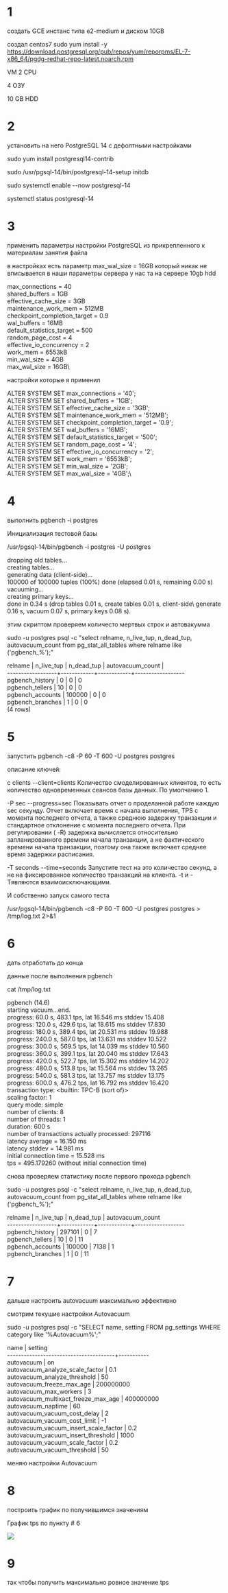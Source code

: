 # 1
создать GCE инстанс типа e2-medium и диском 10GB

создал centos7 sudo yum install -y https://download.postgresql.org/pub/repos/yum/reporpms/EL-7-x86_64/pgdg-redhat-repo-latest.noarch.rpm

VM 2 CPU 

4 ОЗУ

10 GB HDD


# 2
установить на него PostgreSQL 14 с дефолтными настройками

sudo yum install postgresql14-contrib 

sudo /usr/pgsql-14/bin/postgresql-14-setup initdb 

sudo systemctl enable --now postgresql-14 

systemctl status postgresql-14

# 3
применить параметры настройки PostgreSQL из прикрепленного к материалам занятия файла

в настройках есть параметр max_wal_size = 16GB который никак не вписывается в наши параметры сервера у нас та на сервере 10gb hdd

max_connections = 40\
shared_buffers = 1GB\
effective_cache_size = 3GB\
maintenance_work_mem = 512MB\
checkpoint_completion_target = 0.9\
wal_buffers = 16MB\
default_statistics_target = 500\
random_page_cost = 4\
effective_io_concurrency = 2\
work_mem = 6553kB\
min_wal_size = 4GB\
max_wal_size = 16GB\


настройки которые я применил

ALTER SYSTEM SET max_connections = '40'; \
ALTER SYSTEM SET shared_buffers = '1GB';\
ALTER SYSTEM SET effective_cache_size = '3GB';\
ALTER SYSTEM SET maintenance_work_mem = '512MB';\
ALTER SYSTEM SET checkpoint_completion_target = '0.9';\
ALTER SYSTEM SET wal_buffers = '16MB';\
ALTER SYSTEM SET default_statistics_target = '500';\
ALTER SYSTEM SET random_page_cost = '4';\
ALTER SYSTEM SET effective_io_concurrency = '2';\
ALTER SYSTEM SET work_mem = '6553kB';\
ALTER SYSTEM SET min_wal_size = '2GB';\
ALTER SYSTEM SET max_wal_size = '4GB';\


# 4
выполнить pgbench -i postgres

Инициализация тестовой базы

/usr/pgsql-14/bin/pgbench -i postgres -U postgres


dropping old tables...\
creating tables...\
generating data (client-side)...\
100000 of 100000 tuples (100%) done (elapsed 0.01 s, remaining 0.00 s)\
vacuuming...\
creating primary keys...\
done in 0.34 s (drop tables 0.01 s, create tables 0.01 s, client-side\ generate 0.16 s, vacuum 0.07 s, primary keys 0.08 s).




этим скриптом проверяем количесто мертвых строк и автовакумма

sudo -u postgres psql -c "select relname, n_live_tup, n_dead_tup, autovacuum_count from pg_stat_all_tables where relname like ('pgbench_%');"


 relname      | n_live_tup | n_dead_tup | autovacuum_count | \
------------------+------------+------------+------------------ \
 pgbench_history  |          0 |          0 |                0 \
 pgbench_tellers  |         10 |          0 |                0 \
 pgbench_accounts |     100000 |          0 |                0 \
 pgbench_branches |          1 |          0 |                0 \
(4 rows)  


# 5
запустить pgbench -c8 -P 60 -T 600 -U postgres postgres


описание ключей:

c clients
--client=clients Количество смоделированных клиентов, то есть количество одновременных сеансов базы данных. По умолчанию 1.

-P sec
--progress=sec
Показывать отчет о проделанной работе каждую sec секунду. Отчет включает время с начала выполнения, TPS с момента последнего отчета, а также среднюю задержку транзакции и стандартное отклонение с момента последнего отчета. При регулировании ( -R) задержка вычисляется относительно запланированного времени начала транзакции, а не фактического времени начала транзакции, поэтому она также включает среднее время задержки расписания.

-T seconds
--time=seconds
Запустите тест на это количество секунд, а не на фиксированное количество транзакций на клиента. -t и -Tявляются взаимоисключающими.


И собственно запуск самого теста

/usr/pgsql-14/bin/pgbench -c8 -P 60 -T 600 -U postgres postgres > /tmp/log.txt 2>&1


# 6
дать отработать до конца

данные после выполнения pgbench

cat /tmp/log.txt

pgbench (14.6)\
starting vacuum...end.\
progress: 60.0 s, 483.1 tps, lat 16.546 ms stddev 15.408\
progress: 120.0 s, 429.6 tps, lat 18.615 ms stddev 17.830\
progress: 180.0 s, 389.4 tps, lat 20.531 ms stddev 19.988\
progress: 240.0 s, 587.0 tps, lat 13.631 ms stddev 10.522\
progress: 300.0 s, 569.5 tps, lat 14.039 ms stddev 10.560\
progress: 360.0 s, 399.1 tps, lat 20.040 ms stddev 17.643\
progress: 420.0 s, 522.7 tps, lat 15.302 ms stddev 14.202\
progress: 480.0 s, 513.8 tps, lat 15.564 ms stddev 13.265\
progress: 540.0 s, 581.3 tps, lat 13.757 ms stddev 13.175\
progress: 600.0 s, 476.2 tps, lat 16.792 ms stddev 16.420\
transaction type: <builtin: TPC-B (sort of)>\
scaling factor: 1\
query mode: simple\
number of clients: 8\
number of threads: 1\
duration: 600 s\
number of transactions actually processed: 297116\
latency average = 16.150 ms\
latency stddev = 14.981 ms\
initial connection time = 15.528 ms\
tps = 495.179260 (without initial connection time)


снова проверяем статистику после первого прохода pgbench

sudo -u postgres psql -c "select relname, n_live_tup, n_dead_tup, autovacuum_count from pg_stat_all_tables where relname like ('pgbench_%');"

 relname      | n_live_tup | n_dead_tup | autovacuum_count\
------------------+------------+------------+------------------\
 pgbench_history  |     297101 |          0 |                7\
 pgbench_tellers  |         10 |          0 |               11\
 pgbench_accounts |     100000 |       7138 |                1\
 pgbench_branches |          1 |          0 |               11

# 7
дальше настроить autovacuum максимально эффективно

смотрим текушие настройки Autovacuum

sudo -u postgres psql -c "SELECT name, setting FROM pg_settings WHERE category like '%Autovacuum%';"

name                  |  setting\
---------------------------------------+-----------\
 autovacuum                            | on\
 autovacuum_analyze_scale_factor       | 0.1\
 autovacuum_analyze_threshold          | 50\
 autovacuum_freeze_max_age             | 200000000\
 autovacuum_max_workers                | 3\
 autovacuum_multixact_freeze_max_age   | 400000000\
 autovacuum_naptime                    | 60\
 autovacuum_vacuum_cost_delay          | 2\
 autovacuum_vacuum_cost_limit          | -1\
 autovacuum_vacuum_insert_scale_factor | 0.2\
 autovacuum_vacuum_insert_threshold    | 1000\
 autovacuum_vacuum_scale_factor        | 0.2\
 autovacuum_vacuum_threshold           | 50


меняю настройки Autovacuum



# 8
построить график по получившимся значениям

График tps по пункту # 6

![](https://quickchart.io/chart?c={%20type:%20%27bar%27,%20data:%20{%20labels:%20[%271%27,%272%27,%273%27,%274%27,%275%27,%276%27,%277%27,%278%27,%279%27,%2710%27],%20datasets:%20[{%20label:%20%27tps%27,%20data:%20[%20,483.1,429.6,389.4,587.0,569.5,399.1,522.7,513.8,581.3,476.2%20]%20}]%20}})



# 9
так чтобы получить максимально ровное значение tps